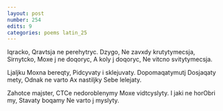 ```yaml
---
layout: post
number: 254
edits: 9
categories: poems latin_25
---
```


Iqracko,
Qravtsja ne perehytryc.
Dzygo, 
Ne zavxdy krutytymecsja,
Sirnytcko, 
Moxe j ne doqoryc,
A koly j doqoryc, 
Ne vitcno svitytymecsja.

Ljaljku 
Moxna bereqty, 
Pidcyvaty i sklejuvaty. 
Dopomaqatymutj 
Dosjaqaty mety,
Odnak ne varto
Ax nastiljky 
Sebe lelejaty.

Zahotce majster, 
CTCe nedoroblenymy 
Moxe vidtcyslyty. 
I jaki ne horObri my,
Stavaty boqamy
Ne varto j myslyty.
